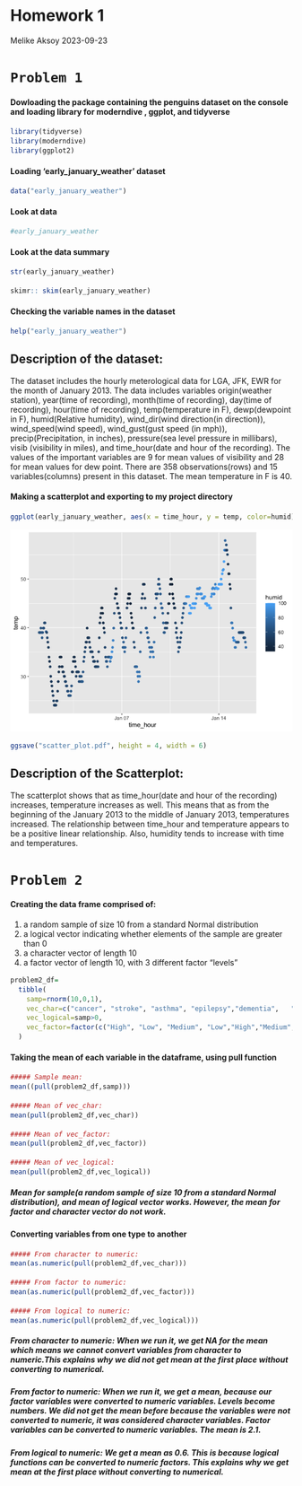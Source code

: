Homework 1
================
Melike Aksoy
2023-09-23

# `Problem 1`

#### Dowloading the package containing the penguins dataset on the console and loading library for moderndive , ggplot, and tidyverse

``` r
library(tidyverse)
library(moderndive)
library(ggplot2)
```

#### Loading ‘early_january_weather’ dataset

``` r
data("early_january_weather")
```

#### Look at data

``` r
#early_january_weather
```

#### Look at the data summary

``` r
str(early_january_weather)

skimr:: skim(early_january_weather)
```

#### Checking the variable names in the dataset

``` r
help("early_january_weather")
```

## Description of the dataset:

The dataset includes the hourly meterological data for LGA, JFK, EWR for
the month of January 2013. The data includes variables origin(weather
station), year(time of recording), month(time of recording), day(time of
recording), hour(time of recording), temp(temperature in F),
dewp(dewpoint in F), humid(Relative humidity), wind_dir(wind
direction(in direction)), wind_speed(wind speed), wind_gust(gust speed
(in mph)), precip(Precipitation, in inches), pressure(sea level pressure
in millibars), visib (visibility in miles), and time_hour(date and hour
of the recording). The values of the important variables are 9 for mean
values of visibility and 28 for mean values for dew point. There are 358
observations(rows) and 15 variables(columns) present in this dataset.
The mean temperature in F is 40.

#### Making a scatterplot and exporting to my project directory

``` r
ggplot(early_january_weather, aes(x = time_hour, y = temp, color=humid)) + geom_point()
```

![](p8105_hw1_mma2277_files/figure-gfm/unnamed-chunk-6-1.png)<!-- -->

``` r
ggsave("scatter_plot.pdf", height = 4, width = 6)
```

## Description of the Scatterplot:

The scatterplot shows that as time_hour(date and hour of the recording)
increases, temperature increases as well. This means that as from the
beginning of the January 2013 to the middle of January 2013,
temperatures increased. The relationship between time_hour and
temperature appears to be a positive linear relationship. Also, humidity
tends to increase with time and temperatures.

# `Problem 2`

#### Creating the data frame comprised of:

1)  a random sample of size 10 from a standard Normal distribution
2)  a logical vector indicating whether elements of the sample are
    greater than 0
3)  a character vector of length 10
4)  a factor vector of length 10, with 3 different factor “levels”

``` r
problem2_df=
  tibble(
    samp=rnorm(10,0,1),
    vec_char=c("cancer", "stroke", "asthma", "epilepsy","dementia",   "diabetes", "anxiety", "depression", "hypertension", "eczema"),
    vec_logical=samp>0,
    vec_factor=factor(c("High", "Low", "Medium", "Low","High","Medium", "High", "High", "Medium", "Low"), levels=c("Low", "Medium", "High"))
  )
```

#### Taking the mean of each variable in the dataframe, using pull function

``` r
##### Sample mean:
mean((pull(problem2_df,samp)))

##### Mean of vec_char:
mean(pull(problem2_df,vec_char))

##### Mean of vec_factor:
mean(pull(problem2_df,vec_factor))

##### Mean of vec_logical:
mean(pull(problem2_df,vec_logical))       
```

##### Mean for sample(a random sample of size 10 from a standard Normal distribution), and mean of logical vector works. However, the mean for factor and character vector do not work.

#### Converting variables from one type to another

``` r
##### From character to numeric:
mean(as.numeric(pull(problem2_df,vec_char)))

##### From factor to numeric:
mean(as.numeric(pull(problem2_df,vec_factor)))

##### From logical to numeric:
mean(as.numeric(pull(problem2_df,vec_logical)))
```

##### From character to numeric: When we run it, we get NA for the mean which means we cannot convert variables from character to numeric.This explains why we did not get mean at the first place without converting to numerical.

##### From factor to numeric: When we run it, we get a mean, because our factor variables were converted to numeric variables. Levels become numbers. We did not get the mean before because the variables were not converted to numeric, it was considered character variables. Factor variables can be converted to numeric variables. The mean is 2.1.

##### From logical to numeric: We get a mean as 0.6. This is because logical functions can be converted to numeric factors. This explains why we get mean at the first place without converting to numerical.
